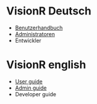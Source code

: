 <!-- TITLE: VisionR Wiki -->
<!-- SUBTITLE: Dokumentation der VisionR Software | VisionR software documentation -->

# VisionR Deutsch
* [Benutzerhandbuch](de-DE/user_guide)
* [Administratoren](de-DE/admin_guide)
* Entwickler

# VisionR english
* [User guide](en-US/user_guide)
* [Admin guide](en-US/admin_guide)
* Developer guide